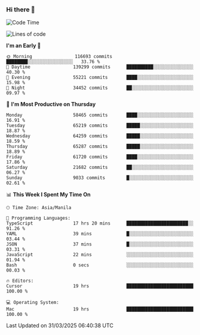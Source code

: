 ### Hi there 👋

<!--START_SECTION:waka-->
![Code Time](http://img.shields.io/badge/Code%20Time-5%2C971%20hrs%2015%20mins-blue)

![Lines of code](https://img.shields.io/badge/From%20Hello%20World%20I%27ve%20Written-126.7%20million%20lines%20of%20code-blue)

**I'm an Early 🐤** 

```text
🌞 Morning                116693 commits      ████████░░░░░░░░░░░░░░░░░   33.76 % 
🌆 Daytime                139299 commits      ██████████░░░░░░░░░░░░░░░   40.30 % 
🌃 Evening                55221 commits       ████░░░░░░░░░░░░░░░░░░░░░   15.98 % 
🌙 Night                  34452 commits       ██░░░░░░░░░░░░░░░░░░░░░░░   09.97 % 
```
📅 **I'm Most Productive on Thursday** 

```text
Monday                   58465 commits       ████░░░░░░░░░░░░░░░░░░░░░   16.91 % 
Tuesday                  65219 commits       █████░░░░░░░░░░░░░░░░░░░░   18.87 % 
Wednesday                64259 commits       █████░░░░░░░░░░░░░░░░░░░░   18.59 % 
Thursday                 65287 commits       █████░░░░░░░░░░░░░░░░░░░░   18.89 % 
Friday                   61720 commits       ████░░░░░░░░░░░░░░░░░░░░░   17.86 % 
Saturday                 21682 commits       ██░░░░░░░░░░░░░░░░░░░░░░░   06.27 % 
Sunday                   9033 commits        █░░░░░░░░░░░░░░░░░░░░░░░░   02.61 % 
```


📊 **This Week I Spent My Time On** 

```text
🕑︎ Time Zone: Asia/Manila

💬 Programming Languages: 
TypeScript               17 hrs 20 mins      ███████████████████████░░   91.26 % 
YAML                     39 mins             █░░░░░░░░░░░░░░░░░░░░░░░░   03.44 % 
JSON                     37 mins             █░░░░░░░░░░░░░░░░░░░░░░░░   03.31 % 
JavaScript               22 mins             ░░░░░░░░░░░░░░░░░░░░░░░░░   01.94 % 
Bash                     0 secs              ░░░░░░░░░░░░░░░░░░░░░░░░░   00.03 % 

🔥 Editors: 
Cursor                   19 hrs              █████████████████████████   100.00 % 

💻 Operating System: 
Mac                      19 hrs              █████████████████████████   100.00 % 
```


 Last Updated on 31/03/2025 06:40:38 UTC
<!--END_SECTION:waka-->


<!--
**rad182/rad182** is a ✨ _special_ ✨ repository because its `README.md` (this file) appears on your GitHub profile.

Here are some ideas to get you started:

- 🔭 I’m currently working on ...
- 🌱 I’m currently learning ...
- 👯 I’m looking to collaborate on ...
- 🤔 I’m looking for help with ...
- 💬 Ask me about ...
- 📫 How to reach me: ...
- 😄 Pronouns: ...
- ⚡ Fun fact: ...
-->
